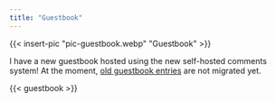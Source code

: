 ```yaml
---
title: "Guestbook"
---
```


{{< insert-pic "pic-guestbook.webp" "Guestbook" >}}

I have a new guestbook hosted using the new self-hosted comments system! At the moment, [old guestbook entries](/legacy-guestbook) are not migrated yet.

{{< guestbook >}}
